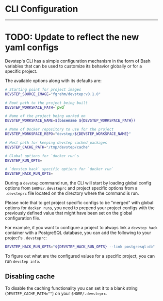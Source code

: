 # CLI Configuration
-------------------

# TODO: Update to reflect the new yaml configs

Devstep's CLI has a simple configuration mechanism in the form of Bash variables
that can be used to customize its behavior globally or for a specific project.

The available options along with its defaults are:

```sh
# Starting point for project images
DEVSTEP_SOURCE_IMAGE="fgrehm/devstep:v0.1.0"

# Root path to the project being built
DEVSTEP_WORKSPACE_PATH=`pwd`

# Name of the project being worked on
DEVSTEP_WORKSPACE_NAME=$(basename ${DEVSTEP_WORKSPACE_PATH})

# Name of Docker repository to use for the project
DEVSTEP_WORKSPACE_REPO="devstep/${DEVSTEP_WORKSPACE_NAME}"

# Host path for keeping devstep cached packages
DEVSTEP_CACHE_PATH="/tmp/devstep/cache"

# Global options for `docker run`s
DEVSTEP_RUN_OPTS=

# `devstep hack` specific options for `docker run`
DEVSTEP_HACK_RUN_OPTS=
```

During a `devstep` command run, the CLI will start by loading global config
options from `$HOME/.devsteprc` and project specific options from a `.devsteprc`
file located on the directory where the command is run.

Please note that to get project specific configs to be "merged" with global options
for `docker run`s, you need to prepend your project configs with the previously
defined value that might have been set on the global configuration file.

For example, if you want to configure a project to always link a `devstep hack`
container with a PostgreSQL database, you can add the following to your project's
`.devsteprc`:

```sh
DEVSTEP_HACK_RUN_OPTS="${DEVSTEP_HACK_RUN_OPTS} --link postgresql:db"
```

To figure out what are the configured values for a specific project, you can run
`devstep info`.

## Disabling cache

To disable the caching functionality you can set it to a blank string (`DEVSTEP_CACHE_PATH=""`)
on your `$HOME/.devsteprc`.
